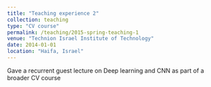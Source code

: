 ```yaml
---
title: "Teaching experience 2"
collection: teaching
type: "CV course"
permalink: /teaching/2015-spring-teaching-1
venue: "Technion Israel Institute of Technology"
date: 2014-01-01
location: "Haifa, Israel"
---
```


Gave a recurrent guest lecture on Deep learning and CNN as part of a broader CV course 

